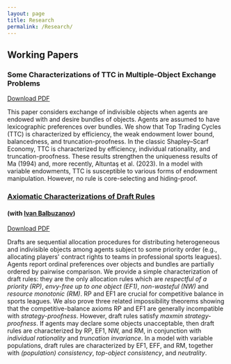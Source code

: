 ```yaml
---
layout: page
title: Research
permalink: /Research/
---
```


## Working Papers

### Some Characterizations of TTC in Multiple-Object Exchange Problems
[Download PDF](https://jacobcoreno.github.io/docs/Some_Characterizations_of_TTC_WP_24-04-07.pdf)

This paper considers exchange of indivisible objects when agents are endowed with and desire bundles of objects. Agents are assumed to have lexicographic preferences over bundles. We show that Top Trading Cycles (TTC) is characterized by efficiency, the weak endowment lower bound, balancedness, and truncation-proofness. In the classic Shapley–Scarf Economy, TTC is characterized by efficiency, individual rationality, and truncation-proofness. These results strengthen the uniqueness results of Ma (1994) and, more recently, Altuntaş et al. (2023). In a model with variable endowments, TTC is susceptible to various forms of endowment manipulation. However, no rule is core-selecting and hiding-proof.

### [Axiomatic Characterizations of Draft Rules](https://arxiv.org/abs/2204.08300)
#### (with [Ivan Balbuzanov](https://sites.google.com/site/ibalbuzanov/))
[Download PDF](https://arxiv.org/pdf/2204.08300.pdf)

Drafts are sequential allocation procedures for distributing heterogeneous and indivisible objects among agents subject to some priority order (e.g., allocating players' contract rights to teams in professional sports leagues). Agents report ordinal preferences over objects and bundles are partially ordered by pairwise comparison. We provide a simple characterization of draft rules: they are the only allocation rules which are _respectful of a priority (RP)_, _envy-free up to one object (EF1)_, _non-wasteful (NW)_ and _resource monotonic (RM)_. RP and EF1 are crucial for competitive balance in sports leagues. We also prove three related impossibility theorems showing that the competitive-balance axioms RP and EF1 are generally incompatible with _strategy-proofness_. However, draft rules satisfy _maxmin strategy-proofness_. If agents may declare some objects unacceptable, then draft rules are characterized by RP, EF1, NW, and RM, in conjunction with _individual rationality_ and _truncation invariance_. In a model with variable populations, draft rules are characterized by EF1, EFF, and RM, together with _(population) consistency_, _top-object consistency_, and _neutrality_.